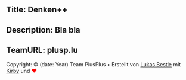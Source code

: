 Title: Denken++
----
Description: Bla bla
----
TeamURL: plusp.lu
----
Copyright: © (date: Year) Team PlusPlus &bull; Erstellt von [Lukas Bestle](http://lu-x.me) mit [Kirby](http://getkirby.com) und <span style="color:red">♥</span>
